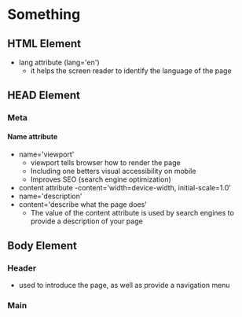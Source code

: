 # Something

## HTML Element
* lang attribute (lang='en')
   - it helps the screen reader to identify the language of the page

## HEAD Element

### Meta
#### Name attribute
* name='viewport'
   - viewport tells browser how to render the page
   - Including one betters visual accessibility on mobile 
   - Improves SEO (search engine optimization)
* content attribute 
   -content='width=device-width, initial-scale=1.0'
* name='description'
* content='describe what the page does'
   - The value of the content attribute is used by search engines to provide a description of your page

## Body Element

### Header
-  used to introduce the page, as well as provide a navigation menu

### Main